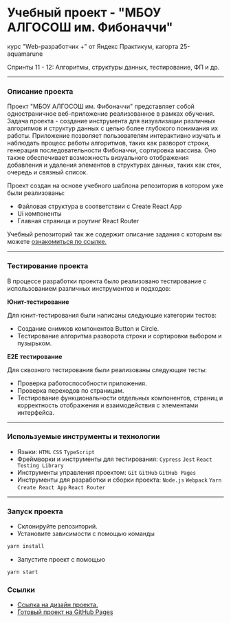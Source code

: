# Учебный проект - "МБОУ АЛГОСОШ им. Фибоначчи"

курс "Web-разработчик +" от Яндекс Практикум, кагортa 25-aquamarune

Спринты 11 - 12: Алгоритмы, структуры данных, тестирование, ФП и др.

___

### Описание проекта

Проект "МБОУ АЛГОСОШ им. Фибоначчи" представляет собой одностраничное веб-приложение реализованное в рамках обучения.
Задача проекта - создание инструмента для визуализации различных алгоритмов и структур данных с целью более глубокого
понимания их работы. Приложение позволяет пользователям интерактивно изучать и наблюдать процесс работы алгоритмов,
таких как разворот строки, генерация последовательности Фибоначчи, сортировка массива. Оно также обеспечивает
возможность визуального отображения добавления и удаления элементов в структурах данных, таких как стек, очередь и
связный список.

Проект создан на основе учебного шаблона репозитория в котором уже были реализованы:

- Файловая структура в соответствии с Create React App
- Ui компоненты
- Главная страница и роутинг React Router

Учебный репозиторий так же содержит описание задания с которым вы
можете [ознакомиться по ссылке.](https://github.com/yandex-praktikum/algososh)

---

### Тестирование проекта

В процессе разработки проекта было реализовано тестирование с использованием различных инструментов и подходов:

**Юнит-тестирование**

Для юнит-тестирования были написаны следующие категории тестов:

- Создание снимков компонентов Button и Circle.
- Тестирование алгоритма разворота строки и сортировки выбором и пузырьком.

**E2E тестирование**

Для сквозного тестирования были реализованы следующие тесты:

- Проверка работоспособности приложения.
- Проверка переходов по страницам.
- Тестирование функциональности отдельных компонентов, страниц и корректность отображения и взаимодействия с элементами
  интерфейса.

___

### Используемые инструменты и технологии

- Языки: `HTML` `CSS` `TypeScript`
- Фреймворки и инструменты для тестирования: `Cypress` `Jest` `React Testing Library`
- Инструменты управления проектом: `Git` `GitHub` `GitHub Pages`
- Инструменты для разработки и сборки проекта: `Node.js` `Webpack` `Yarn` `Create React App` `React Router`

---

### Запуск проекта

- Склонируйте репозиторий.
- Установите зависимости с помощью команды

```bash
yarn install
```

- Запустите проект с помощью

```bash
yarn start
```

### Ссылки

* [Ссылка на дизайн проекта.](https://www.figma.com/file/RIkypcTQN5d37g7RRTFid0/Algososh_external_link?node-id=0%3A1)
* [Готовый проект на GitHub Pages](https://gudrum1983.github.io/algososh/)
